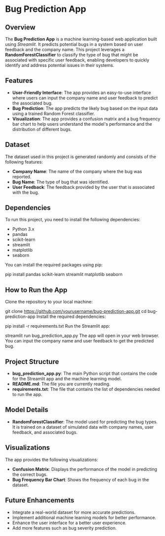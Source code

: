 # Bug Prediction App

## Overview
The **Bug Prediction App** is a machine learning-based web application built using *Streamlit*. It predicts potential bugs in a system based on user feedback and the company name. This project leverages a **RandomForestClassifier** to classify the type of bug that might be associated with specific user feedback, enabling developers to quickly identify and address potential issues in their systems.

## Features
- **User-Friendly Interface**: The app provides an easy-to-use interface where users can input the company name and user feedback to predict the associated bug.
- **Bug Prediction**: The app predicts the likely bug based on the input data using a trained Random Forest classifier.
- **Visualization**: The app provides a confusion matrix and a bug frequency bar chart to help users understand the model's performance and the distribution of different bugs.

## Dataset
The dataset used in this project is generated randomly and consists of the following features:

- **Company Name**: The name of the company where the bug was reported.
- **Bug Name**: The type of bug that was identified.
- **User Feedback**: The feedback provided by the user that is associated with the bug.

## Dependencies
To run this project, you need to install the following dependencies:

- Python 3.x
- pandas
- scikit-learn
- streamlit
- matplotlib
- seaborn

You can install the required packages using pip:

pip install pandas scikit-learn streamlit matplotlib seaborn
## How to Run the App

Clone the repository to your local machine:

git clone https://github.com/yourusername/bug-prediction-app.git
cd bug-prediction-app
Install the required dependencies:

pip install -r requirements.txt
Run the Streamlit app:

streamlit run bug_prediction_app.py
The app will open in your web browser. You can input the company name and user feedback to get the predicted bug.

## Project Structure

- **bug_prediction_app.py**: The main Python script that contains the code for the Streamlit app and the machine learning model.
- **README.md**: The file you are currently reading.
- **requirements.txt**: The file that contains the list of dependencies needed to run the app.

## Model Details

- **RandomForestClassifier**: The model used for predicting the bug types. It is trained on a dataset of simulated data with company names, user feedback, and associated bugs.

## Visualizations

The app provides the following visualizations:

- **Confusion Matrix**: Displays the performance of the model in predicting the correct bugs.
- **Bug Frequency Bar Chart**: Shows the frequency of each bug in the dataset.

## Future Enhancements

- Integrate a real-world dataset for more accurate predictions.
- Implement additional machine learning models for better performance.
- Enhance the user interface for a better user experience.
- Add more features such as bug severity prediction.
